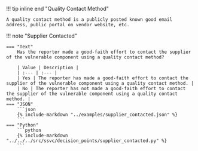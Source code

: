 !!! tip inline end "Quality Contact Method"

    A quality contact method is a publicly posted known good email address, public portal on vendor website, etc.


!!! note "Supplier Contacted"


    === "Text"
        Has the reporter made a good-faith effort to contact the supplier of the vulnerable component using a quality contact method?
    
        | Value | Description |
        | :--- | :--- |
        | Yes | The reporter has made a good-faith effort to contact the supplier of the vulnerable component using a quality contact method. |
        | No | The reporter has not made a good-faith effort to contact the supplier of the vulnerable component using a quality contact method. |
    === "JSON"
        ```json
        {% include-markdown "../examples/supplier_contacted.json" %}
        ```
    === "Python"
        ```python
        {% include-markdown "../../../src/ssvc/decision_points/supplier_contacted.py" %}
        ```
